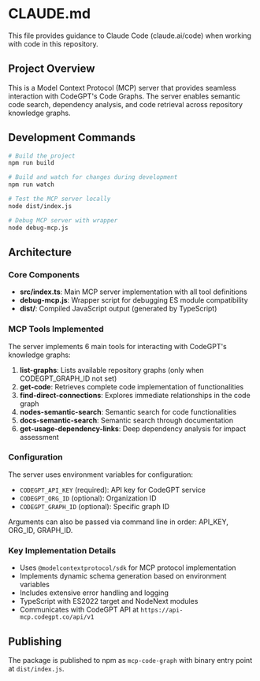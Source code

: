 # CLAUDE.md

This file provides guidance to Claude Code (claude.ai/code) when working with code in this repository.

## Project Overview

This is a Model Context Protocol (MCP) server that provides seamless interaction with CodeGPT's Code Graphs. The server enables semantic code search, dependency analysis, and code retrieval across repository knowledge graphs.

## Development Commands

```bash
# Build the project
npm run build

# Build and watch for changes during development
npm run watch

# Test the MCP server locally
node dist/index.js

# Debug MCP server with wrapper
node debug-mcp.js
```

## Architecture

### Core Components

- **src/index.ts**: Main MCP server implementation with all tool definitions
- **debug-mcp.js**: Wrapper script for debugging ES module compatibility
- **dist/**: Compiled JavaScript output (generated by TypeScript)

### MCP Tools Implemented

The server implements 6 main tools for interacting with CodeGPT's knowledge graphs:

1. **list-graphs**: Lists available repository graphs (only when CODEGPT_GRAPH_ID not set)
2. **get-code**: Retrieves complete code implementation of functionalities
3. **find-direct-connections**: Explores immediate relationships in the code graph
4. **nodes-semantic-search**: Semantic search for code functionalities
5. **docs-semantic-search**: Semantic search through documentation
6. **get-usage-dependency-links**: Deep dependency analysis for impact assessment

### Configuration

The server uses environment variables for configuration:
- `CODEGPT_API_KEY` (required): API key for CodeGPT service
- `CODEGPT_ORG_ID` (optional): Organization ID
- `CODEGPT_GRAPH_ID` (optional): Specific graph ID

Arguments can also be passed via command line in order: API_KEY, ORG_ID, GRAPH_ID.

### Key Implementation Details

- Uses `@modelcontextprotocol/sdk` for MCP protocol implementation
- Implements dynamic schema generation based on environment variables
- Includes extensive error handling and logging
- TypeScript with ES2022 target and NodeNext modules
- Communicates with CodeGPT API at `https://api-mcp.codegpt.co/api/v1`

## Publishing

The package is published to npm as `mcp-code-graph` with binary entry point at `dist/index.js`.